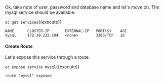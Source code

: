 Ok, take note of user, password and database name and let's move on. The mysql service should be available:

`oc get services`{{execute}}

```
NAME      CLUSTER-IP       EXTERNAL-IP   PORT(S)    AGE
mysql     172.30.232.104   <none>        3306/TCP   1m
```

#### Create Route
Let's expose this service through a route:

`oc expose service mysql`{{execute}}

```
route "mysql" exposed
```

